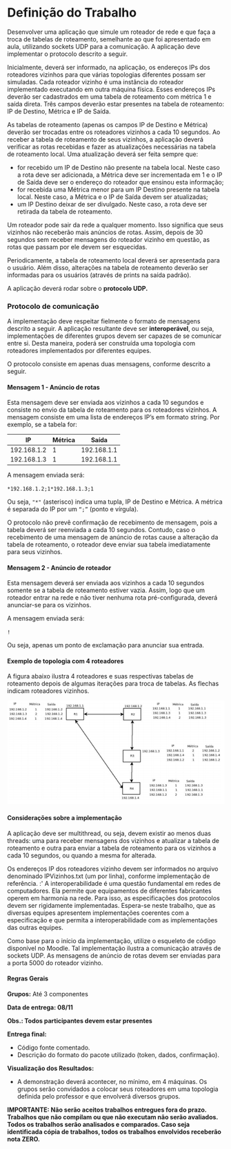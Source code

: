 # Definição do Trabalho

Desenvolver uma aplicação que simule um roteador de rede e que faça a troca de tabelas
de roteamento, semelhante ao que foi apresentado em aula, utilizando sockets UDP para a
comunicação. A aplicação deve implementar o protocolo descrito a seguir.

Inicialmente, deverá ser informado, na aplicação, os endereços IPs dos roteadores
vizinhos para que várias topologias diferentes possam ser simuladas. Cada roteador vizinho é
uma instância do roteador implementado executando em outra máquina física. Esses endereços
IPs deverão ser cadastrados em uma tabela de roteamento com métrica 1 e saída direta. Três
campos deverão estar presentes na tabela de roteamento: IP de Destino, Métrica e IP de Saída.

As tabelas de roteamento (apenas os campos IP de Destino e Métrica) deverão ser
trocadas entre os roteadores vizinhos a cada 10 segundos. Ao receber a tabela de roteamento de
seus vizinhos, a aplicação deverá verificar as rotas recebidas e fazer as atualizações necessárias
na tabela de roteamento local. Uma atualização deverá ser feita sempre que:
- for recebido um IP de Destino não presente na tabela local. Neste caso a rota deve
ser adicionada, a Métrica deve ser incrementada em 1 e o IP de Saída deve ser o endereço do
roteador que ensinou esta informação;
- for recebida uma Métrica menor para um IP Destino presente na tabela local.
Neste caso, a Métrica e o IP de Saída devem ser atualizadas;
- um IP Destino deixar de ser divulgado. Neste caso, a rota deve ser retirada da
tabela de roteamento.

Um roteador pode sair da rede a qualquer momento. Isso significa que seus vizinhos não
receberão mais anúncios de rotas. Assim, depois de 30 segundos sem receber mensagens do
roteador vizinho em questão, as rotas que passam por ele devem ser esquecidas.

Periodicamente, a tabela de roteamento local deverá ser apresentada para o usuário. Além
disso, alterações na tabela de roteamento deverão ser informadas para os usuários (através de
prints na saída padrão).

A aplicação deverá rodar sobre o **protocolo UDP.**

### Protocolo de comunicação

A implementação deve respeitar fielmente o formato de mensagens descrito a seguir. A
aplicação resultante deve ser **interoperável**, ou seja, implementações de diferentes grupos
devem ser capazes de se comunicar entre si. Desta maneira, poderá ser construída uma topologia
com roteadores implementados por diferentes equipes.

O protocolo consiste em apenas duas mensagens, conforme descrito a seguir.

#### Mensagem 1 - Anúncio de rotas

Esta mensagem deve ser enviada aos vizinhos a cada 10 segundos e consiste no envio da
tabela de roteamento para os roteadores vizinhos. A mensagem consiste em uma lista de
endereços IP’s em formato string. Por exemplo, se a tabela for:

IP | Métrica | Saída
-- | ------- | --------
192.168.1.2 | 1 | 192.168.1.1
192.168.1.3 | 1 | 192.168.1.1

A mensagem enviada será:

`*192.168.1.2;1*192.168.1.3;1`

Ou seja, `"*"` (asterisco) indica uma tupla, IP de Destino e Métrica. A métrica é separada
do IP por um `“;”` (ponto e vírgula).

O protocolo não prevê confirmação de recebimento de mensagem, pois a tabela deverá
ser reenviada a cada 10 segundos. Contudo, caso o recebimento de uma mensagem de anúncio de
rotas cause a alteração da tabela de roteamento, o roteador deve enviar sua tabela imediatamente
para seus vizinhos.

#### Mensagem 2 - Anúncio de roteador

Esta mensagem deverá ser enviada aos vizinhos a cada 10 segundos somente se a tabela
de roteamento estiver vazia. Assim, logo que um roteador entrar na rede e não tiver nenhuma
rota pré-configurada, deverá anunciar-se para os vizinhos.

A mensagem enviada será:

`!`

Ou seja, apenas um ponto de exclamação para anunciar sua entrada.

#### Exemplo de topologia com 4 roteadores

A figura abaixo ilustra 4 roteadores e suas respectivas tabelas de roteamento depois de
algumas iterações para troca de tabelas. As flechas indicam roteadores vizinhos.

![Topologia](/Topologia.jpg)

#### Considerações sobre a implementação
A aplicação deve ser multithread, ou seja, devem existir ao menos duas threads: uma para
receber mensagens dos vizinhos e atualizar a tabela de roteamento e outra para enviar a tabela de
roteamento para os vizinhos a cada 10 segundos, ou quando a mesma for alterada.

Os endereços IP dos roteadores vizinho devem ser informados no arquivo denominado
IPVizinhos.txt (um por linha), conforme implementação de referência.
:'
A interoperabilidade é uma questão fundamental em redes de computadores. Ela permite
que equipamentos de diferentes fabricantes operem em harmonia na rede. Para isso, as
especificações dos protocolos devem ser rigidamente implementadas. Espera-se neste trabalho,
que as diversas equipes apresentem implementações coerentes com a especificação e que permita
a interoperabilidade com as implementações das outras equipes.

Como base para o início da implementação, utilize o esqueleto de código disponível no
Moodle. Tal implementação ilustra a comunicação através de sockets UDP. As mensagens de
anúncio de rotas devem ser enviadas para a porta 5000 do roteador vizinho.

#### Regras Gerais

**Grupos:** Até 3 componentes

**Data de entrega: 08/11**

**Obs.: Todos participantes devem estar presentes**

**Entrega final:**
- Código fonte comentado.
- Descrição do formato do pacote utilizado (token, dados, confirmação).

**Visualização dos Resultados:**
- A demonstração deverá acontecer, no mínimo, em 4 máquinas. Os grupos serão convidados a
colocar seus roteadores em uma topologia definida pelo professor e que envolverá diversos
grupos.

**IMPORTANTE: Não serão aceitos trabalhos entregues fora do prazo. Trabalhos que não
compilam ou que não executam não serão avaliados. Todos os trabalhos serão analisados e
comparados. Caso seja identificada cópia de trabalhos, todos os trabalhos envolvidos receberão
nota ZERO.**
